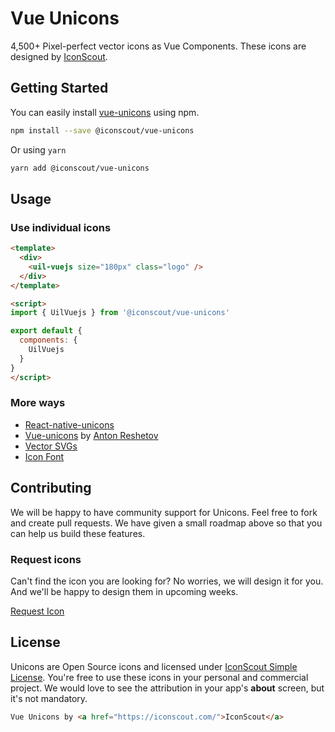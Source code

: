 # Vue Unicons

4,500+ Pixel-perfect vector icons as Vue Components. These icons are designed by [IconScout](https://iconscout.com).

## Getting Started
You can easily install [vue-unicons](https://iconscout.com/unicons) using npm.
```bash
npm install --save @iconscout/vue-unicons
```
Or using `yarn`
```bash
yarn add @iconscout/vue-unicons
```

## Usage
### Use individual icons
```html
<template>
  <div>
    <uil-vuejs size="180px" class="logo" />
  </div>
</template>

<script>
import { UilVuejs } from '@iconscout/vue-unicons'

export default {
  components: {
    UilVuejs
  }
}
</script>
````

### More ways
- [React-native-unicons](https://github.com/Iconscout/react-native-unicons)
- [Vue-unicons](https://github.com/antonreshetov/vue-unicons) by [Anton Reshetov](https://github.com/antonreshetov)
- [Vector SVGs](https://iconscout.com/unicons)
- [Icon Font](https://github.com/Iconscout/unicons)

## Contributing
We will be happy to have community support for Unicons. Feel free to fork and create pull requests. We have given a small roadmap above so that you can help us build these features.

### Request icons
Can't find the icon you are looking for? No worries, we will design it for you. And we'll be happy to design them in upcoming weeks.

[Request Icon](mailto:support@iconscout.com)

## License
Unicons are Open Source icons and licensed under [IconScout Simple License](https://iconscout.com/licenses#simple_license). You're free to use these icons in your personal and commercial project. We would love to see the attribution in your app's **about** screen, but it's not mandatory.
```html
Vue Unicons by <a href="https://iconscout.com/">IconScout</a>
```